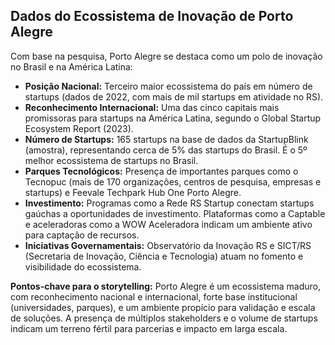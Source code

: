 ## Dados do Ecossistema de Inovação de Porto Alegre

Com base na pesquisa, Porto Alegre se destaca como um polo de inovação no Brasil e na América Latina:

*   **Posição Nacional:** Terceiro maior ecossistema do país em número de startups (dados de 2022, com mais de mil startups em atividade no RS).
*   **Reconhecimento Internacional:** Uma das cinco capitais mais promissoras para startups na América Latina, segundo o Global Startup Ecosystem Report (2023).
*   **Número de Startups:** 165 startups na base de dados da StartupBlink (amostra), representando cerca de 5% das startups do Brasil. É o 5º melhor ecossistema de startups no Brasil.
*   **Parques Tecnológicos:** Presença de importantes parques como o Tecnopuc (mais de 170 organizações, centros de pesquisa, empresas e startups) e Feevale Techpark Hub One Porto Alegre.
*   **Investimento:** Programas como a Rede RS Startup conectam startups gaúchas a oportunidades de investimento. Plataformas como a Captable e aceleradoras como a WOW Aceleradora indicam um ambiente ativo para captação de recursos.
*   **Iniciativas Governamentais:** Observatório da Inovação RS e SICT/RS (Secretaria de Inovação, Ciência e Tecnologia) atuam no fomento e visibilidade do ecossistema.

**Pontos-chave para o storytelling:** Porto Alegre é um ecossistema maduro, com reconhecimento nacional e internacional, forte base institucional (universidades, parques), e um ambiente propício para validação e escala de soluções. A presença de múltiplos stakeholders e o volume de startups indicam um terreno fértil para parcerias e impacto em larga escala.

